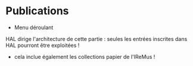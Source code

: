 # Publications 
* Menu déroulant

HAL dirige l'architecture de cette partie : seules les entrées inscrites dans HAL pourront être exploitées !
- cela inclue également les collections papier de l'IReMus !
